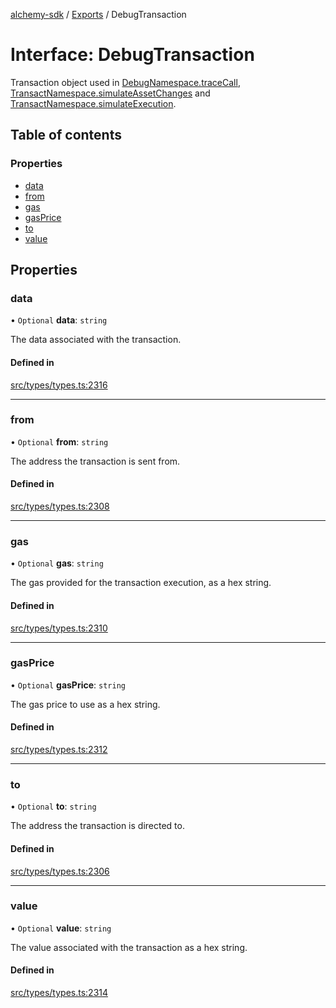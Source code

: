 [alchemy-sdk](../README.md) / [Exports](../modules.md) / DebugTransaction

# Interface: DebugTransaction

Transaction object used in [DebugNamespace.traceCall](../classes/DebugNamespace.md#tracecall), [TransactNamespace.simulateAssetChanges](../classes/TransactNamespace.md#simulateassetchanges) and [TransactNamespace.simulateExecution](../classes/TransactNamespace.md#simulateexecution).

## Table of contents

### Properties

- [data](DebugTransaction.md#data)
- [from](DebugTransaction.md#from)
- [gas](DebugTransaction.md#gas)
- [gasPrice](DebugTransaction.md#gasprice)
- [to](DebugTransaction.md#to)
- [value](DebugTransaction.md#value)

## Properties

### data

• `Optional` **data**: `string`

The data associated with the transaction.

#### Defined in

[src/types/types.ts:2316](https://github.com/alchemyplatform/alchemy-sdk-js/blob/340ad5a/src/types/types.ts#L2316)

___

### from

• `Optional` **from**: `string`

The address the transaction is sent from.

#### Defined in

[src/types/types.ts:2308](https://github.com/alchemyplatform/alchemy-sdk-js/blob/340ad5a/src/types/types.ts#L2308)

___

### gas

• `Optional` **gas**: `string`

The gas provided for the transaction execution, as a hex string.

#### Defined in

[src/types/types.ts:2310](https://github.com/alchemyplatform/alchemy-sdk-js/blob/340ad5a/src/types/types.ts#L2310)

___

### gasPrice

• `Optional` **gasPrice**: `string`

The gas price to use as a hex string.

#### Defined in

[src/types/types.ts:2312](https://github.com/alchemyplatform/alchemy-sdk-js/blob/340ad5a/src/types/types.ts#L2312)

___

### to

• `Optional` **to**: `string`

The address the transaction is directed to.

#### Defined in

[src/types/types.ts:2306](https://github.com/alchemyplatform/alchemy-sdk-js/blob/340ad5a/src/types/types.ts#L2306)

___

### value

• `Optional` **value**: `string`

The value associated with the transaction as a hex string.

#### Defined in

[src/types/types.ts:2314](https://github.com/alchemyplatform/alchemy-sdk-js/blob/340ad5a/src/types/types.ts#L2314)
